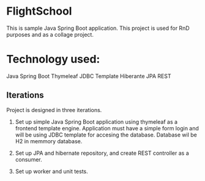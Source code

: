 # FlightSchool

This is sample Java Spring Boot application. This project is used for RnD purposes and as a collage project.

# Technology used:

Java Spring Boot
Thymeleaf
JDBC Template
Hiberante
JPA
REST

## Iterations

Project is designed in three iterations.

1. Set up simple Java Spring Boot application using thymeleaf as a frontend template engine. 
Application must have a simple form login and will be using JDBC template for accesing the database. 
Database wil be H2 in memmory database.

2. Set up JPA and hibernate repository, and create REST controller as a consumer. 

3. Set up worker and unit tests.
